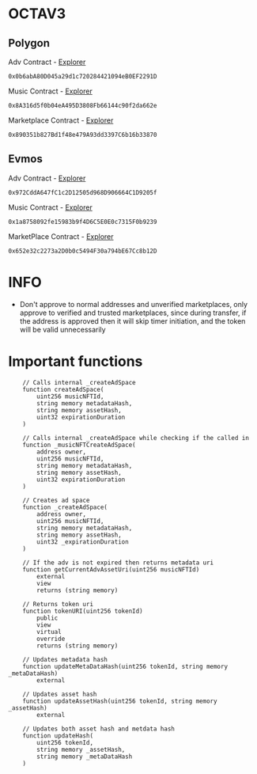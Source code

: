 # OCTAV3

## Polygon

Adv Contract - [Explorer](https://mumbai.polygonscan.com/address/0x0b6abA80D045a29d1c720284421094eB0EF2291D#readContract)

```
0x0b6abA80D045a29d1c720284421094eB0EF2291D
```

Music Contract - [Explorer](https://mumbai.polygonscan.com/address/0x8A316d5f0b04eA495D3808Fb66144c90f2da662e#readContract)

```
0x8A316d5f0b04eA495D3808Fb66144c90f2da662e
```

Marketplace Contract - [Explorer](https://mumbai.polygonscan.com/address/0x890351b827Bd1f48e479A93dd3397C6b16b33870#readContract)

```
0x890351b827Bd1f48e479A93dd3397C6b16b33870
```

## Evmos

Adv Contract - [Explorer](https://evm.evmos.dev/address/0x972CddA647fC1c2D12505d968D906664C1D9205f)

```
0x972CddA647fC1c2D12505d968D906664C1D9205f
```

Music Contract - [Explorer](https://evm.evmos.dev/address/0x1a8758092fe15983b9f4D6C5E0E0c7315F0b9239)

```
0x1a8758092fe15983b9f4D6C5E0E0c7315F0b9239
```

MarketPlace Contract - [Explorer](https://evm.evmos.dev/address/0x652e32c2273a2D0b0c5494F30a794bE67Cc8b12D)

```
0x652e32c2273a2D0b0c5494F30a794bE67Cc8b12D
```

# INFO

- Don't approve to normal addresses and unverified marketplaces, only approve to verified and trusted marketplaces, since during transfer, if the address is approved then it will skip timer initiation, and the token will be valid unnecessarily

# Important functions

```solidity
    // Calls internal _createAdSpace
    function createAdSpace(
        uint256 musicNFTId,
        string memory metadataHash,
        string memory assetHash,
        uint32 expirationDuration
    )
```

```solidity
    // Calls internal _createAdSpace while checking if the called in
    function _musicNFTCreateAdSpace(
        address owner,
        uint256 musicNFTId,
        string memory metadataHash,
        string memory assetHash,
        uint32 expirationDuration
    )
```

```solidity
    // Creates ad space
    function _createAdSpace(
        address owner,
        uint256 musicNFTId,
        string memory metadataHash,
        string memory assetHash,
        uint32 _expirationDuration
    )
```

```solidity
    // If the adv is not expired then returns metadata uri
    function getCurrentAdvAssetUri(uint256 musicNFTId)
        external
        view
        returns (string memory)
```

```solidity
    // Returns token uri
    function tokenURI(uint256 tokenId)
        public
        view
        virtual
        override
        returns (string memory)
```

```solidity
    // Updates metadata hash
    function updateMetaDataHash(uint256 tokenId, string memory _metaDataHash)
        external
```

```solidity
    // Updates asset hash
    function updateAssetHash(uint256 tokenId, string memory _assetHash)
        external
```

```solidity
    // Updates both asset hash and metdata hash
    function updateHash(
        uint256 tokenId,
        string memory _assetHash,
        string memory _metaDataHash
    )
```
